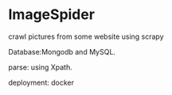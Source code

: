 # ImageSpider
crawl pictures from some website using scrapy

Database:Mongodb and MySQL.

parse: using Xpath.

deployment: docker

